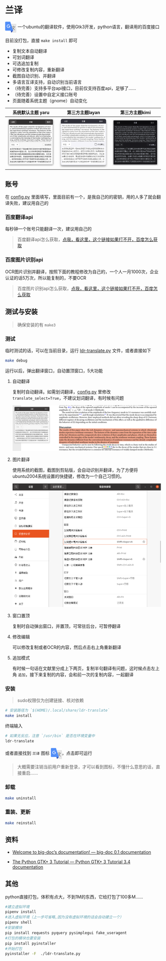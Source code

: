 # 兰译

 <img src="ui/icon.png" width = "36" height = "36" alt="图片名称" align=center />
一个ubuntu的翻译软件，使用Gtk3开发，python语言，翻译用的百度接口

目前没打包，直接 `make install` 即可

- 复制文本自动翻译
- 可划词翻译
- 可选追加复制
- 可修改复制内容，重新翻译
- 截图自动识别、并翻译
- 多语言互译支持，自动识别当前语言
- （待完善）支持多平台api接口，目前仅支持百度api，足够了……
- （待完善）设置中自定义接口账号
- 页面随着系统主题（gnome）自动变化

|系统默认主题 yaru|第三方主题layan|第三方主题kimi|
|:-:|:-:|:-:|
![主题2](images/lt.png)|![主题1](images/lt-layan.png)|![主题1](images/lt-kimi.png)

## 账号

在 [config.py](./config.py) 里面填写，里面目前有一个，是我自己的的密钥，用的人多了就会翻译失败，建议用自己的

### 百度翻译api

每秒钟一个账号只能翻译一次，建议用自己的

> 百度翻译api怎么获取，[点我，看这里，这个链接如果打不开，百度怎么获取](https://ripperhe.gitee.io/bob/#/service/translate/baidu)

### 百度图片识别api

OCR图片识别并翻译，按照下面的教程修改为自己的，一个人一月1000次，企业认证的话5万次，所以能复制的，不要OCR

> 百度图片识别api怎么获取，[点我，看这里，这个链接如果打不开，百度怎么获取](https://cloud.baidu.com/doc/OCR/s/dk3iqnq51)

## 测试与安装

> 确保安装的有 `make3`

### 测试

临时测试的话，可以在当前目录，运行 [ldr-translate.py](./ldr-translate.py) 文件，或者直接如下

```sh
make debug
```

运行以后，弹出翻译窗口，自动置顶窗口，5大功能

1. 自动翻译
  
    复制时自动翻译。如需划词翻译，[config.py](./config.py) 里修改 `translate_select=True`，不建议划词翻译，有时候有问题

    ![运行](images/lt_more.png)

2. 图片翻译
  
    使用系统的截图，截图到剪贴版，会自动识别并翻译，为了方便将ubuntu2004系统设置的快捷键，修改为一个自己习惯的。

    ![图片翻译](images/ocr.png)

3. 窗口置顶

    复制时自动弹出窗口，并置顶，可常驻后台，可暂停翻译

4. 修改编辑

    可以修改复制或者OCR的内容，然后点击右上角重新翻译

5. 追加模式

    有时候一句话在文献里分成上下两页，复制半句翻译有问题，这时候点击左上角 `追加`，接下来复制的内容，会和前一次的复制内容，一起翻译

### 安装

> sudo权限仅为创建链接、核对依赖

```bash
# 安装路径为 `$(HOME)/.local/share/ldr-translate`
make install
```

终端输入

```bash
# 如果无反应，注意 `/usr/bin` 是否在环境变量中
ldr-translate
```

或者直接找到 `兰译` 图标 
 <img src="ui/icon.png" width = "36" height = "36" alt="图片名称" align=center />，点击即可运行

> 大概需要注销当前用户重新登录，才可以看到图标，不懂什么意思的话，直接重启……

### 卸载

```bash
make uninstall
```

### 重装、更新

```bash
make reinstall
```

## 资料

- [Welcome to big-doc’s documentation! &mdash; big-doc 0.1 documentation](https://thebigdoc.readthedocs.io/en/latest/index.html)

- [The Python GTK+ 3 Tutorial &mdash; Python GTK+ 3 Tutorial 3.4 documentation](https://python-gtk-3-tutorial.readthedocs.io/en/latest/index.html)


## 其他

python直接打包，体积有点大，不到1M的东西，它给打包了100多M……

```bash
#建立虚拟环境
pipenv install
#进入虚拟环境（上一步可省略,因为没有虚拟环境的话会自动建立一个）
pipenv shell
#安装模块
pip install requests pyquery pysimplegui fake_useragent
#打包的模块也要安装
pip install pyinstaller
#开始打包
pyinstaller -F  ./ldr-translate.py 
```